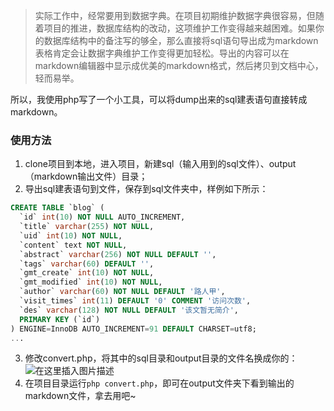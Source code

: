 > 实际工作中，经常要用到数据字典。在项目初期维护数据字典很容易，但随着项目的推进，数据库结构的改动，这项维护工作变得越来越困难。如果你的数据库结构中的备注写的够全，那么直接将sql语句导出成为markdown表格肯定会让数据字典维护工作变得更加轻松。导出的内容可以在markdown编辑器中显示成优美的markdown格式，然后拷贝到文档中心，轻而易举。

所以，我使用php写了一个小工具，可以将dump出来的sql建表语句直接转成markdown。

### 使用方法
1. clone项目到本地，进入项目，新建sql（输入用到的sql文件）、output（markdown输出文件）目录；
2. 导出sql建表语句到文件，保存到sql文件夹中，样例如下所示：
```sql
CREATE TABLE `blog` (
  `id` int(10) NOT NULL AUTO_INCREMENT,
  `title` varchar(255) NOT NULL,
  `uid` int(10) NOT NULL,
  `content` text NOT NULL,
  `abstract` varchar(256) NOT NULL DEFAULT '',
  `tags` varchar(60) DEFAULT '',
  `gmt_create` int(10) NOT NULL,
  `gmt_modified` int(10) NOT NULL,
  `author` varchar(60) NOT NULL DEFAULT '路人甲',
  `visit_times` int(11) DEFAULT '0' COMMENT '访问次数',
  `des` varchar(128) NOT NULL DEFAULT '该文暂无简介',
  PRIMARY KEY (`id`)
) ENGINE=InnoDB AUTO_INCREMENT=91 DEFAULT CHARSET=utf8;
...
```
3. 修改convert.php，将其中的sql目录和output目录的文件名换成你的：
![在这里插入图片描述](https://img-blog.csdnimg.cn/20190418154105770.png?x-oss-process=image/watermark,type_ZmFuZ3poZW5naGVpdGk,shadow_10,text_aHR0cHM6Ly9pZGlvdC5ibG9nLmNzZG4ubmV0,size_16,color_FFFFFF,t_70)
4. 在项目目录运行`php convert.php`，即可在output文件夹下看到输出的markdown文件，拿去用吧~
